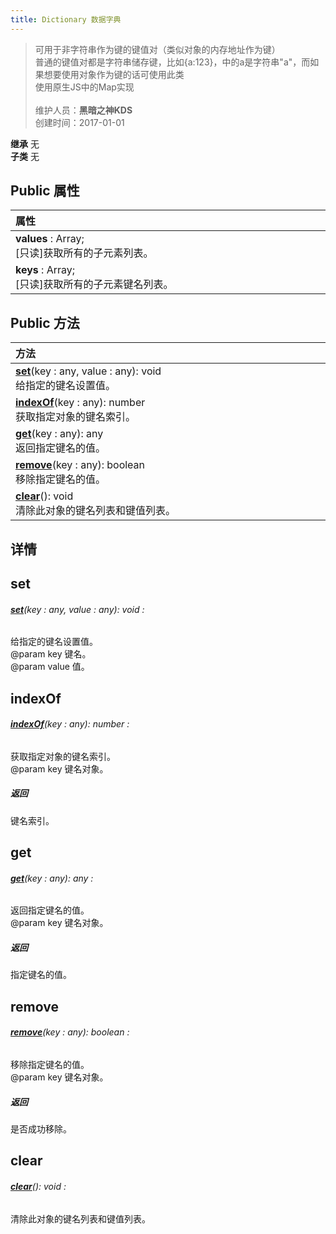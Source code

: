 ```yaml
---
title: Dictionary 数据字典
---
```

>可用于非字符串作为键的键值对（类似对象的内存地址作为键）<br>普通的键值对都是字符串储存键，比如{a:123}，中的a是字符串"a"，而如果想要使用对象作为键的话可使用此类<br>使用原生JS中的Map实现<br><br>
>维护人员：**黑暗之神KDS**  
>创建时间：2017-01-01

**继承**  无<br>
**子类**  无<br>
## **Public 属性**
| <div style="width:1000px;text-align:left">属性</div>       |
| ---------------------------------------------------------- |
| **values** : Array<any>;<br>[只读]获取所有的子元素列表。   |
| **keys** : Array<any>;<br>[只读]获取所有的子元素键名列表。 |

## Public 方法
| <div style="width:1000px;text-align:left" >方法</div>                  |
| ---------------------------------------------------------------------- |
| **[set](#set)**(key : any,  value : any): void<br>给指定的键名设置值。 |
| **[indexOf](#indexof)**(key : any): number<br>获取指定对象的键名索引。 |
| **[get](#get)**(key : any): any<br>返回指定键名的值。                  |
| **[remove](#remove)**(key : any): boolean<br>移除指定键名的值。        |
| **[clear](#clear)**(): void<br>清除此对象的键名列表和键值列表。        |

## 详情



## set
###### **[set](#set)**(key : any,  value : any): void :
给指定的键名设置值。<br>
@param	key 键名。<br>
@param	value 值。



## indexOf
###### **[indexOf](#indexof)**(key : any): number :
获取指定对象的键名索引。<br>
@param	key 键名对象。

##### 返回
键名索引。

## get
###### **[get](#get)**(key : any): any :
返回指定键名的值。<br>
@param	key 键名对象。

##### 返回
指定键名的值。

## remove
###### **[remove](#remove)**(key : any): boolean :
移除指定键名的值。<br>
@param	key 键名对象。

##### 返回
是否成功移除。

## clear
###### **[clear](#clear)**(): void :
清除此对象的键名列表和键值列表。





